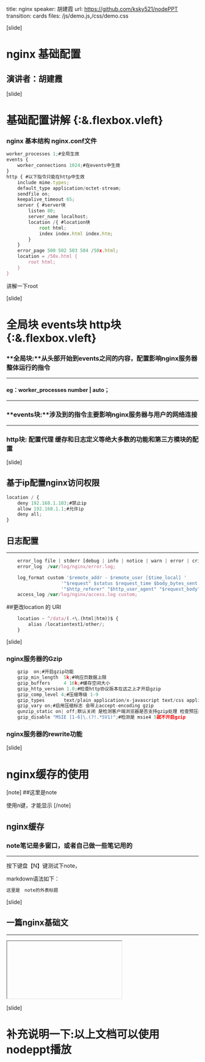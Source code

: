 title: nginx
speaker: 胡建霞
url: https://github.com/ksky521/nodePPT
transition: cards
files: /js/demo.js,/css/demo.css
 
[slide]
 
# nginx 基础配置
## 演讲者：胡建霞
 
[slide]
 
# 基础配置讲解 {:&.flexbox.vleft}
### nginx 基本结构 nginx.conf文件
```javascript
worker_processes 1;#全局生效
events {
    worker_connections 1024;#在events中生效
}
http { #以下指令只能在http中生效
    include mime.types;
    default_type application/octet-stream;
    sendfile on;
    keepalive_timeout 65;
    server { #server块
        listen 80;
        server_name localhost;
        location /{ #location块
            root html;
            index index.html index.htm;
        }
    }
    error_page 500 502 503 504 /50x.html;
    location = /50x.html {
        root html;
    }
}
```
讲解一下root
 
[slide]
 
# 全局块 events块 http块 {:&.flexbox.vleft}
### **全局块:**从头部开始到events之间的内容，配置影响nginx服务器整体运行的指令
----
 
#### eg：worker_processes number | auto；
----
 
### **events块:**涉及到的指令主要影响nginx服务器与用户的网络连接
----
 
### **http块:** 配置代理 缓存和日志定义等绝大多数的功能和第三方模块的配置
 
[slide]
## 基于ip配置nginx访问权限
 
 
```javascript
location / {
    deny 192.168.1.103;#禁止ip
    allow 192.168.1.1;#允许ip
    deny all;
}
```
## 日志配置
----
 
```javascript
    error_log file | stderr [debug | info | notice | warn | error | crit | alert | emerg];
    error_log  /var/log/nginx/error.log;
```
 
```javascript
    log_format custom '$remote_addr - $remote_user [$time_local] '
                    '"$request" $status $request_time $body_bytes_sent '
                    '"$http_referer" "$http_user_agent" "$request_body"';
    access_log /var/log/nginx/access.log custom;
```
##更改location 的 URI
```javascript
    location ~ ^/data/(.+\.(html|htm))$ {
        alias /locationtest1/other/;
    }
```
 
[slide]
### nginx服务器的Gzip
```javascript
    gzip  on;#开启gzip功能
    gzip_min_length  5k;#响应页数据上限
    gzip_buffers     4 16k;#缓存空间大小
    gzip_http_version 1.0;#检查http协议版本在这之上才开启gzip
    gzip_comp_level 4;#压缩等级 1-9
    gzip_types       text/plain application/x-javascript text/css application/xml application/json text/javascript application/x-httpd-php image/jpeg image/gif image/png;#压缩文件类型
    gzip_vary on;#启用压缩标志 会带上accept-encoding gzip
    gunzip_static on| off;默认关闭 是检测客户端浏览器是否支持gzip处理 检查预压缩文件
    gzip_disable "MSIE [1-6]\.(?!.*SV1)";#检测是 msie4 5就不开启gzip
```
 
### nginx服务器的rewrite功能
 
 
[slide]
 
# nginx缓存的使用
 
[note]
##这里是note
 
使用n键，才能显示
[/note]
## nginx缓存
### note笔记是多窗口，或者自己做一些笔记用的
---
按下键盘【N】键测试下note，
 
markdown语法如下：
```markdown
这里是　note的外表标题
```
 
[slide]
## 一篇nginx基础文
----
<iframe data-src="http://www.cnblogs.com/zerohu/p/6202562.html" src="about:blank;"></iframe>

[slide]
# 补充说明一下:以上文档可以使用nodeppt播放
